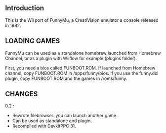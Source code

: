
## Introduction 

This is the Wii port of FunnyMu, a CreatiVision emulator a console released in 1982.

## LOADING GAMES 

FunnyMu can be used as a standalone homebrew launched from Homebrew Channel, or as a plugin with Wiiflow for example (plugins folder).

First, you need a bios called FUNBOOT.ROM. If launched from Homebrew channel, copy FUNBOOT.ROM in /apps/funny/bios.
If you use the funny.dol plugin, copy FUNBOOT.ROM and the games in /roms/funny.

## CHANGES

0.2 :

* Rewrote filebrowser. you can launch another game.
* Can be used as standalone and plugin.
* Recompiled with DevkitPPC 31.


